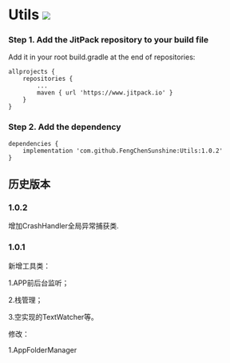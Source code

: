 # Utils [![](https://www.jitpack.io/v/FengChenSunshine/Utils.svg)](https://www.jitpack.io/#FengChenSunshine/Utils)

### Step 1. Add the JitPack repository to your build file

Add it in your root build.gradle at the end of repositories:

    allprojects {
		repositories {
			...
			maven { url 'https://www.jitpack.io' }
		}
    }

### Step 2. Add the dependency
    dependencies {
	    implementation 'com.github.FengChenSunshine:Utils:1.0.2'
	}

## 历史版本
### 1.0.2
增加CrashHandler全局异常捕获类.

### 1.0.1
新增工具类：

1.APP前后台监听；

2.栈管理；

3.空实现的TextWatcher等。

修改：

1.AppFolderManager


